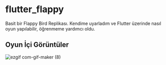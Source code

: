 # flutter_flappy

Basit bir Flappy Bird Replikası. Kendime uyarladım ve Flutter üzerinde nasıl oyun yapılabilir, öğrenmeme yardımcı oldu. 

## Oyun İçi Görüntüler

![ezgif com-gif-maker (8)](https://user-images.githubusercontent.com/76449375/117283920-f8e00a80-ae6e-11eb-868a-0f1d5d572c84.gif)
